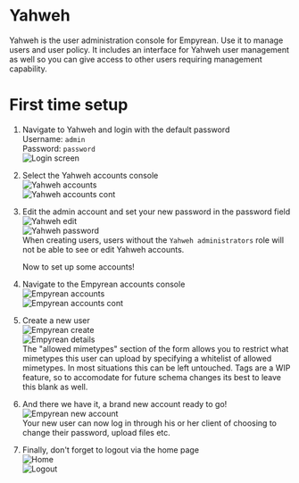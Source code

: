# Yahweh

Yahweh is the user administration console for Empyrean. Use it to manage
users and user policy. It includes an interface for Yahweh user
management as well so you can give access to other users requiring
management capability.

# First time setup

1. Navigate to Yahweh and login with the default password  
   Username: `admin`  
   Password: `password`  
   ![Login screen](https://files.empy.org/3lfbjHxEmI.png)

2. Select the Yahweh accounts console  
   ![Yahweh accounts](https://files.empy.org/y3XlYmXfIb.png)  
   ![Yahweh accounts cont](https://files.empy.org/miwzmJObo6.png)

3. Edit the admin account and set your new password in the password field  
   ![Yahweh edit](https://files.empy.org/qeUgomhAlI.png)  
   ![Yahweh password](https://files.empy.org/dxctg0hz0r.png)  
   When creating users, users without the `Yahweh administrators` role
   will not be able to see or edit Yahweh accounts.

   Now to set up some accounts!

4. Navigate to the Empyrean accounts console  
   ![Empyrean accounts](https://files.empy.org/YeYwUdmXrK.png)  
   ![Empyrean accounts cont](https://files.empy.org/lPWcYp2zSO.png)

5. Create a new user  
   ![Empyrean create](https://files.empy.org/LdWIm71EYw.png)  
   ![Empyrean details](https://files.empy.org/HIsRbEtByt.png)  
   The "allowed mimetypes" section of the form allows you to restrict
   what mimetypes this user can upload by specifying a whitelist of
   allowed mimetypes. In most situations this can be left untouched.
   Tags are a WIP feature, so to accomodate for future schema changes
   its best to leave this blank as well.

6. And there we have it, a brand new account ready to go!  
   ![Empyrean new account](https://files.empy.org/69IBRN7r8m.png)  
   Your new user can now log in through his or her client of choosing
   to change their password, upload files etc.

7. Finally, don't forget to logout via the home page  
   ![Home](https://files.empy.org/30oN708sYZ.png)  
   ![Logout](https://files.empy.org/NCj7i1krW9.png)
